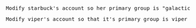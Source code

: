 <pre> Modify starbuck's account so her primary group is "galactica"</pre> 


<pre> Modify viper's account so that it's primary group is viper but it also has "galactica" and "colonial-one" as supplimentary groups </pre>
